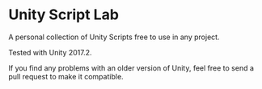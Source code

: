 # Unity Script Lab

A personal collection of Unity Scripts free to use in any project.

Tested with Unity 2017.2.

If you find any problems with an older version of Unity, feel free to send a pull request to make it compatible.
